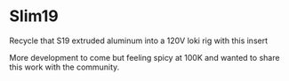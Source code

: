# Slim19
Recycle that S19 extruded aluminum into a 120V loki rig with this insert

More development to come but feeling spicy at 100K and wanted to share this work with the community. 
